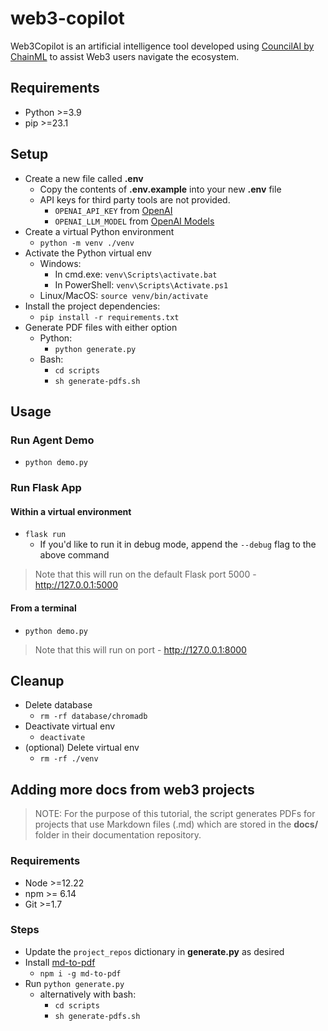 # web3-copilot
Web3Copilot is an artificial intelligence tool developed using [CouncilAI by ChainML](https://github.com/chain-ml/council) to assist Web3 users navigate the ecosystem.

## Requirements
- Python >=3.9
- pip >=23.1

## Setup
- Create a new file called **.env**
    - Copy the contents of **.env.example** into your new **.env** file
    - API keys for third party tools are not provided.
        - `OPENAI_API_KEY` from [OpenAI](https://platform.openai.com/account/api-keys)
        - `OPENAI_LLM_MODEL` from [OpenAI Models](https://platform.openai.com/docs/models/continuous-model-upgrades)
- Create a virtual Python environment
  - `python -m venv ./venv`
- Activate the Python virtual env
  - Windows:
    - In cmd.exe: `venv\Scripts\activate.bat`
    - In PowerShell: `venv\Scripts\Activate.ps1`
  - Linux/MacOS: `source venv/bin/activate`
- Install the project dependencies:
  - `pip install -r requirements.txt`
- Generate PDF files with either option
  - Python:
    - `python generate.py`
  - Bash:
    - `cd scripts`
    - `sh generate-pdfs.sh`

## Usage

### Run Agent Demo
- `python demo.py`

### Run Flask App

#### Within a virtual environment
- `flask run`
  - If you'd like to run it in debug mode, append the `--debug` flag to the above command
> Note that this will run on the default Flask port 5000 - http://127.0.0.1:5000

#### From a terminal
- `python demo.py`
> Note that this will run on port - http://127.0.0.1:8000

## Cleanup
- Delete database
  - `rm -rf database/chromadb`
- Deactivate virtual env
  - `deactivate`
- (optional) Delete virtual env
  - `rm -rf ./venv`

## Adding more docs from web3 projects

> NOTE: For the purpose of this tutorial, the script generates PDFs for projects that use Markdown files (.md) which are stored in the **docs/** folder in their documentation repository.

### Requirements
- Node >=12.22
- npm >= 6.14
- Git >=1.7

### Steps
- Update the `project_repos` dictionary in **generate.py** as desired
- Install [md-to-pdf](https://github.com/simonhaenisch/md-to-pdf)
  - `npm i -g md-to-pdf`
- Run `python generate.py`
  - alternatively with bash:
    - `cd scripts`
    - `sh generate-pdfs.sh`
